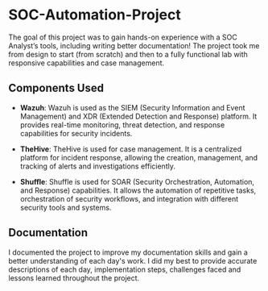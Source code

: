 # SOC-Automation-Project

The goal of this project was to gain hands-on experience with a SOC Analyst’s tools, including writing better documentation! The project took me from design to start (from scratch) and then to a fully functional lab with responsive capabilities and case management.

## Components Used

- **Wazuh**: Wazuh is used as the SIEM (Security Information and Event Management) and XDR (Extended Detection and Response) platform. It provides real-time monitoring, threat detection, and response capabilities for security incidents.

- **TheHive**: TheHive is used for case management. It is a centralized platform for incident response, allowing the creation, management, and tracking of alerts and investigations efficiently.

- **Shuffle**: Shuffle is used for SOAR (Security Orchestration, Automation, and Response) capabilities. It allows the automation of repetitive tasks, orchestration of security workflows, and integration with different security tools and systems.

## Documentation

I documented the project to improve my documentation skills and gain a better understanding of each day's work. I did my best to provide accurate descriptions of each day, implementation steps, challenges faced and lessons learned throughout the project.
